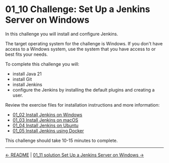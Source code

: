 # 01_10 Challenge: Set Up a Jenkins Server on Windows

In this challenge you will install and configure Jenkins.

The target operating system for the challenge is Windows.  If you don't have access to a Windows system, use the system that you have access to or best fits your needs.

To complete this challenge you will:

- install Java 21
- install Git
- install Jenkins
- configure the Jenkins by installing the default plugins and creating a user.

Review the exercise files for  installation instructions and more information:

- [01_02 Install Jenkins on Windows](https://github.com/LinkedInLearning/learning-jenkins-3981454/blob/main/ch1_installing_jenkins/01_02_install_jenkins_on_windows/README.md)
- [01_03 Install Jenkins on macOS](https://github.com/LinkedInLearning/learning-jenkins-3981454/blob/main/ch1_installing_jenkins/01_03_install_jenkins_on_macos/README.md)
- [01_04 Install Jenkins on Ubuntu](https://github.com/LinkedInLearning/learning-jenkins-3981454/blob/main/ch1_installing_jenkins/01_04_install_jenkins_on_ubuntu/README.md)
- [01_05 Install Jenkins using Docker](https://github.com/LinkedInLearning/learning-jenkins-3981454/blob/main/ch1_installing_jenkins/01_05_install_jenkins_using_docker/README.md)

This challenge should take 10-15 minutes to complete.

<!-- FooterStart -->
---
[← README](../01_09_manage_tools/README.md) | [01_11 solution Set Up a Jenkins Server on Windows →](../01_11_solution_set_up_a_jenkins_server_on_windows/README.md)
<!-- FooterEnd -->
